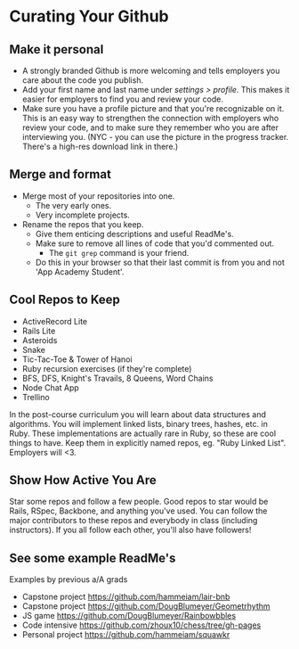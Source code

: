 # Curating Your Github

## Make it personal
* A strongly branded Github is more welcoming and tells employers you
  care about the code you publish.    
* Add your first name and last name under *settings > profile*. This
  makes it easier for employers to find you and review your code.    
* Make sure you have a profile picture and that you're recognizable on
  it. This is an easy way to strengthen the connection with employers who review your code, and to make sure they remember who you are after interviewing you. (NYC - you can use the picture in the progress tracker. There's a high-res download link in there.)

## Merge and format
* Merge most of your repositories into one.
    * The very early ones.
    * Very incomplete projects.
* Rename the repos that you keep.
    * Give them enticing descriptions and useful ReadMe's.
    * Make sure to remove all lines of code that you'd commented out.
      * The `git grep` command is your friend.
    * Do this in your browser so that their last commit is from you and not 'App Academy Student'.

## Cool Repos to Keep
* ActiveRecord Lite
* Rails Lite
* Asteroids
* Snake
* Tic-Tac-Toe & Tower of Hanoi
* Ruby recursion exercises (if they're complete)
* BFS, DFS, Knight's Travails, 8 Queens, Word Chains
* Node Chat App
* Trellino

In the post-course curriculum you will learn about data structures and algorithms.
You will implement linked lists, binary trees, hashes, etc. in Ruby.
These implementations are actually rare in Ruby, so these are cool things to have.
Keep them in explicitly named repos, eg. "Ruby Linked List". Employers will <3.

## Show How Active You Are

Star some repos and follow a few people. Good repos to star would be Rails, 
RSpec, Backbone, and anything you've used. You can follow the major contributors
to these repos and everybody in class (including instructors). If you all follow 
each other, you'll also have followers!

## See some example ReadMe's

Examples by previous a/A grads
* Capstone project https://github.com/hammeiam/lair-bnb
* Capstone project https://github.com/DougBlumeyer/Geometrhythm
* JS game https://github.com/DougBlumeyer/Rainbowbbles
* Code intensive https://github.com/zhoux10/chess/tree/gh-pages
* Personal project https://github.com/hammeiam/squawkr
